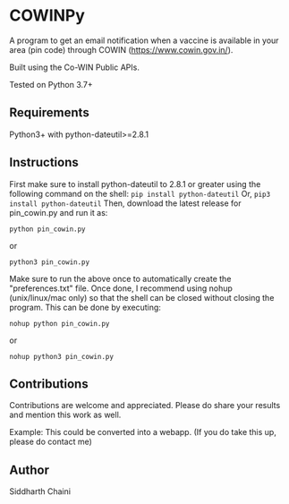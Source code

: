 # COWINPy
A program to get an email notification when a vaccine is available in your area (pin code) through COWIN (https://www.cowin.gov.in/).

Built using the Co-WIN Public APIs.

Tested on Python 3.7+

## Requirements
Python3+ with python-dateutil>=2.8.1

## Instructions
First make sure to install python-dateutil to 2.8.1 or greater using the following command on the shell:
``
pip install python-dateutil
``
Or,
``
pip3 install python-dateutil
``
Then, download the latest release for pin_cowin.py and run it as:
```
python pin_cowin.py
```
or
```
python3 pin_cowin.py
```
Make sure to run the above once to automatically create the "preferences.txt" file. Once done, I recommend using nohup (unix/linux/mac only) so that the shell can be closed without closing the program. This can be done by executing:
```
nohup python pin_cowin.py 
```
or
```
nohup python3 pin_cowin.py 
```

## Contributions
Contributions are welcome and appreciated. Please do share your results and mention this work as well. 

Example: This could be converted into a webapp.
(If you do take this up, please do contact me)

## Author
Siddharth Chaini
